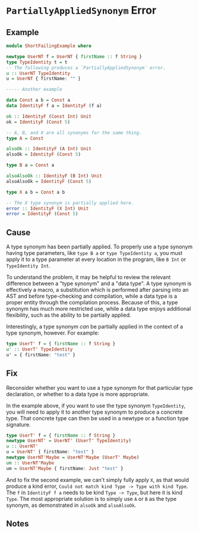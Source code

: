 # `PartiallyAppliedSynonym` Error

## Example

```purescript
module ShortFailingExample where

newtype UserNT f = UserNT { firstName :: f String }
type TypeIdentity t = t
-- The following produces a `PartiallyAppliedSynonym` error.
u :: UserNT TypeIdentity
u = UserNT { firstName: "" }

----- Another example

data Const a b = Const a
data IdentityF f a = IdentityF (f a)

ok :: IdentityF (Const Int) Unit
ok = IdentityF (Const 5)

-- A, B, and X are all synonyms for the same thing.
type A = Const

alsoOk :: IdentityF (A Int) Unit
alsoOk = IdentityF (Const 5)

type B a = Const a

alsoAlsoOk :: IdentityF (B Int) Unit
alsoAlsoOk = IdentityF (Const 5)

type X a b = Const a b

-- The X type synonym is partially applied here.
error :: IdentityF (X Int) Unit
error = IdentityF (Const 5)
```

## Cause

A type synonym has been partially applied. To properly use a type synonym having type parameters, like `type B a` or `type TypeIdentity a`, you must apply it to a type parameter at every location in the program, like `B Int` or `TypeIdentity Int`.

To understand the problem, it may be helpful to review the relevant difference between a "type synonym" and a "data type". A type synonym is effectively a macro, a substitution which is performed after parsing into an AST and before type-checking and compilation, while a data type is a proper entity through the compilation process. Because of this, a type synonym has much more restricted use, while a data type enjoys additional flexibility, such as the ability to be partially applied.

Interestingly, a type synonym *can* be partially applied in the context of a type synonym, however. For example:

```purescript
type UserT' f = { firstName :: f String }
u' :: UserT' TypeIdentity
u' = { firstName: "test" }
```

## Fix

Reconsider whether you want to use a type synonym for that particular type declaration, or whether to a data type is more appropriate.

In the example above, if you want to use the type synonym `TypeIdentity`, you will need to apply it to another type synonym to produce a concrete type. That concrete type can then be used in a newtype or a function type signature.

```purescript
type UserT' f = { firstName :: f String }
newtype UserNT' = UserNT' (UserT' TypeIdentity)
u :: UserNT'
u = UserNT' { firstName: "test" }
newtype UserNT'Maybe = UserNT'Maybe (UserT' Maybe)
um :: UserNT'Maybe
um = UserNT'Maybe { firstName: Just "test" }
```

And to fix the second example, we can't simply fully apply `X`, as that would produce a kind error, `Could not match kind Type -> Type with kind Type`. The `f` in `IdentityF f a` needs to be kind `Type -> Type`, but here it is kind `Type`. The most appropriate solution is to simply use `A` or `B` as the type synonym, as demonstrated in `alsoOk` and `alsoAlsoOk`.

## Notes
